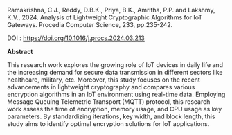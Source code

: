 Ramakrishna, C.J., Reddy, D.B.K., Priya, B.K., Amritha, P.P. and Lakshmy, K.V., 2024. Analysis of Lightweight Cryptographic Algorithms for IoT Gateways. Procedia Computer Science, 233, pp.235-242.

DOI : https://doi.org/10.1016/j.procs.2024.03.213

**Abstract** 

This research work explores the growing role of IoT devices in daily life and the increasing demand for secure data transmission in different sectors like healthcare, military, etc. Moreover, this study focuses on the recent advancements in lightweight cryptography and compares various encryption algorithms in an IoT environment using real-time data. Employing Message Queuing Telemetric Transport (MQTT) protocol, this research work assess the time of encryption, memory usage, and CPU usage as key parameters. By standardizing iterations, key width, and block length, this study aims to identify optimal encryption solutions for IoT applications.
